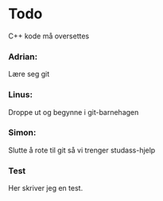 # Todo

C++ kode må oversettes

### Adrian:
Lære seg git
### Linus:
Droppe ut og begynne i git-barnehagen
### Simon:
Slutte å rote til git så vi trenger studass-hjelp

### Test
Her skriver jeg en test. 